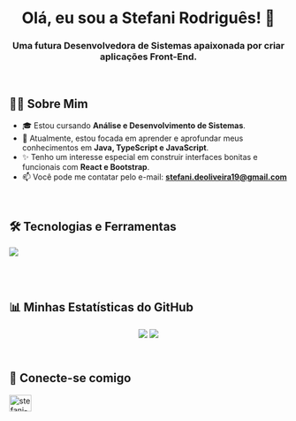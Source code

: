 <h1 align="center">Olá, eu sou a Stefani Rodriguês! 👋</h1>
<h3 align="center">Uma futura  Desenvolvedora de Sistemas apaixonada por criar aplicações Front-End.</h3>

<br>

## 👩‍💻 Sobre Mim

- 🎓 Estou cursando **Análise e Desenvolvimento de Sistemas**.
- 🌱 Atualmente, estou focada em aprender e aprofundar meus conhecimentos em **Java, TypeScript e JavaScript**.
- ✨ Tenho um interesse especial em construir interfaces bonitas e funcionais com **React e Bootstrap**.
- 📫 Você pode me contatar pelo e-mail: **stefani.deoliveira19@gmail.com**

<br>

## 🛠️ Tecnologias e Ferramentas

<p align="left">
  <a href="https://skillicons.dev">
    <img src="https://skillicons.dev/icons?i=java,ts,js,react,bootstrap,git,vscode" />
  </a>
</p>

<br>


<br>

## 📊 Minhas Estatísticas do GitHub

<p align="center">
  <img align="center" src="https://github-readme-stats.vercel.app/api?username=seu-usuario&show_icons=true&theme=dracula&include_all_commits=true&count_private=true"/>
  <img align="center" src="https://github-readme-stats.vercel.app/api/top-langs/?username=seu-usuario&layout=compact&langs_count=8&theme=dracula"/>
</p>

<br>

## 🔗 Conecte-se comigo

<p align="left">
<a href="https://www.linkedin.com/in/stefani-rodrigues-050a8a205" target="blank"><img align="center" src="https://raw.githubusercontent.com/rahuldkjain/github-profile-readme-generator/master/src/images/icons/Social/linked-in-alt.svg" alt="stefani-rodrigues" height="30" width="40" /></a>
</p>
